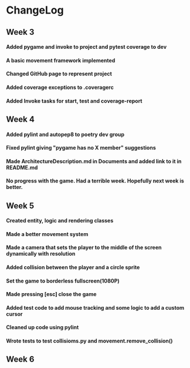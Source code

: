 # ChangeLog
## Week 3
#### Added pygame and invoke to project and pytest coverage to dev
#### A basic movement framework implemented 
#### Changed GitHub page to represent project
#### Added coverage exceptions to .coveragerc
#### Added Invoke tasks for start, test and coverage-report
## Week 4
#### Added pylint and autopep8 to poetry dev group
#### Fixed pylint giving "pygame has no X member" suggestions
#### Made ArchitectureDescription.md in Documents and added link to it in README.md
#### No progress with the game. Had a terrible week. Hopefully next week is better.
## Week 5
#### Created entity, logic and rendering classes
#### Made a better movement system
#### Made a camera that sets the player to the middle of the screen dynamically with resolution
#### Added collision between the player and a circle sprite
#### Set the game to borderless fullscreen(1080P)
#### Made pressing [esc] close the game
#### Added test code to add mouse tracking and some logic to add a custom cursor
#### Cleaned up code using pylint
#### Wrote tests to test collisioms.py and movement.remove_collision()
## Week 6
